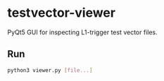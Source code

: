 # testvector-viewer

PyQt5 GUI for inspecting L1-trigger test vector files.

## Run

```bash
python3 viewer.py [file...]
```
